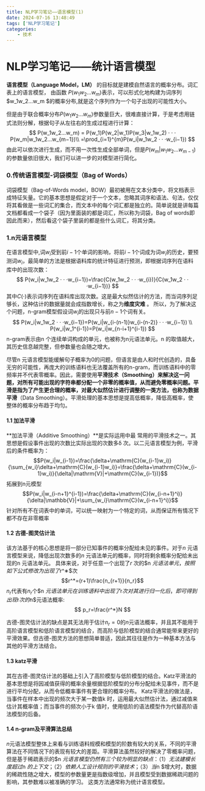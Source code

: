 ```yaml
---
title: NLP学习笔记——语言模型(1)
date: 2024-07-16 13:48:49
tags: ['NLP学习笔记']
categories:
    - 技术
---
```

# NLP学习笔记——统计语言模型
**语言模型（Language Model，LM）** 的目标就是建模自然语言的概率分布。词汇表上的语言模型， 由函数 $P(w_1w_2...w_m)$表示，可以形式化地构建为词序列$w_1w_2...w_m $的概率分布,就是这个序列作为一个句子出现的可能性大小。

但是由于联合概率分布$P(w_1w_2...w_m)$​参数量巨大，很难直接计算，于是考虑用链式法则分解，根据句子从左往右的生成过程进行计算：
$$
P(w_1w_2...w_m) = P(w_1)P(w_2|w_1)P(w_3|w_1w_2) · · · P(w_m|w_1w_2...w_{m−1})\\
=\prod_{i=1}^{m}P(w_i|w_1w_2 · · ·w_{i−1})
$$
由此可以依次进行生成，而不用一次性生成全部单词，但是$P(w_m|w_1w_2...w_{m−1})$的参数量依旧很大，我们可以进一步的对模型进行简化。
### 0.传统语言模型-词袋模型（Bag of Words）
词袋模型（Bag-of-Words model，BOW）最初被用在文本分类中，将文档表示成特征矢量。它的基本思想是假定对于一个文本，忽略其词序和语法、句法，仅仅将其看做是一些词汇的集合，而文本中的每个词汇都是独立的。简单说就是讲每篇文档都看成一个袋子（因为里面装的都是词汇，所以称为词袋，Bag of words即因此而来），然后看这个袋子里装的都是些什么词汇，将其分类。



### 1.n元语言模型
在语言模型中,词$w_i$受到前$i-1$个单词的影响，将前$i-1$个词成为词$w_i$的历史，要预测词$w_i$，最简单的方法是根据语料库的统计特征进行预测，即根据词序列在语料库中的出现次数：
$$
P(w_i|w_1w_2 · · ·w_{i−1})=\frac{C(w_1w_2 · · ·w_{i})}{C(w_1w_2 · · ·w_{i−1})}
$$
其中$C(\cdot)$表示词序列在语料库出现次数。这是最大似然估计的方法，而当词序列足够长，这种估计的数据量就会成指数增长，称之为**维度灾难** 。
所以，为了解决这个问题，n-gram模型假设词$w_i$的出现只与前$n-1$个词有关。
$$
P(w_i|w_1w_2 · · ·w_{i−1})=P(w_i|w_{i-(n-1)}w_{i-(n-2)} · · ·w_{i−1})
\\
P(w_i|w_1^{i-1})=P(w_i|w_{n-i+1}^{i-1})
$$
n-gram表示由n 个连续单词构成的单元，也被称为n元语法单元。n 的取值越大，其历史信息越完整，但参数量也会随之增大。

尽管n 元语言模型能缓解句子概率为0的问题，但语言是由人和时代创造的，具备无穷的可能性，再庞大的训练语料也无法覆盖所有的n-gram，而训练语料中的零频率并不代表零概率。因此，需要使用**平滑技术（Smoothing）**来解决这一问题，对所有可能出现的字符串都分配一个非零的概率值，从而避免零概率问题。平滑是指为了产生更合理的概率，对最大似然估计进行调整的一类方法，也称为**数据平滑**（Data Smoothing）。平滑处理的基本思想是提高低概率，降低高概率，使整体的概率分布趋于均匀。
#### 1.1 加法平滑
**加法平滑（Additive Smoothing）**是实际运用中最
常用的平滑技术之一。其思想是假设事件出现的次数比实际出现的次数多δ 次。以二元语言模型为例，平滑后的条件概率为：
$$P(w_i|w_{i-1})=\frac{\delta+\mathrm{C}(w_{i-1}w_i)}{\sum_{w_i}\delta+\mathrm{C}(w_{i-1}w_i)}=\frac{\delta+\mathrm{C}(w_{i-1}w_i)}{\delta|\mathrm{V}|+\mathrm{C}(w_{i-1})}$$
拓展到n元模型
$$P(w_i|w_{i-n+1}^{i-1})=\frac{\delta+\mathrm{C}(w_{i-n+1}^i)}{\delta|\mathbb{V}|+\sum_{w_i}\mathrm{C}(w_{i-n+1}^i)}$$
针对所有不在词表中的单词，可以统一映射为一个特定的词，从而保证所有情况下都不存在非零概率
#### 1.2 古德-图灵估计法
该方法基于的核心思想是将一部分已知事件的概率分配给未见的事件。对于$n$ 元语言模型来说，降低出现次数多的$n$ 元语法单元的概率，同时将剩余概率分配给未出现的n 元语法单元。
具体来说，对于任意一个出现了$r$ 次的$n $元语法单元，按照如下公式修改为出现了$r^∗$次
$$r^*=(r+1)\frac{n_{r+1}}{n_r}$$
$n_r$代表有$n_r$个$n $元语法单元在训练语料中出现了$r$次
对其进行归一化后，即可得到出现$r$次的$n$元语法概率:
$$
p_r=\frac{r^*}N
$$

古德-图灵估计法的缺点是其无法用于估计$n_r = 0$的$n$元语法概率，并且其不能用于高阶语言模型和低阶语言模型的结合，而高阶与低阶模型的结合通常能带来更好的平滑效果。但古德-图灵方法的思想简单普适，因此其往往是作为一种基本方法与其他的平滑方法结合。
#### 1.3 katz平滑
其在古德-图灵估计法的基础上引入了高阶模型与低阶模型的结合。Katz平滑法的基本思想是将因减值获得的概率余量根据低阶模型的分布分配给未见事件，而不是进行平均分配，从而令低概率事件有更合理的概率分布。
Katz平滑法的做法是，当事件在样本中出现的频次大于某一数值k 时，运用最大似然估计法，通过减值来估计其概率值；而当事件的频次小于k 值时，使用低阶的语法模型作为代替高阶语法模型的后备。

#### 1.4 n-gram及平滑算法总结
$n$元语法模型整体上来看与训练语料规模和模型的阶数有较大的关系，不同的平滑算法在不同情况下的表现有较大的差距。平滑算法虽然较好的解决了零概率问题，但是基于稀疏表示的$n $元语言模型仍然有三个较为明显的缺点：
（1）无法建模长度超过$n $的上下文；
（2）依赖人工设计规则的平滑技术；
（3）当$n $增大时，数据的稀疏性随之增大，模型的参数量更是指数级增加，并且模型受到数据稀疏问题的影响，其参数难以被准确的学习。
这类方法通常称为统计语言模型。



